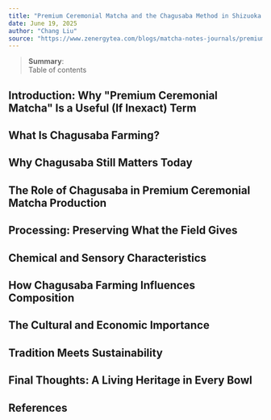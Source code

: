 ```yaml
---
title: "Premium Ceremonial Matcha and the Chagusaba Method in Shizuoka: How Traditional Farming Sustains Exceptional Quality"
date: June 19, 2025
author: "Chang Liu"
source: "https://www.zenergytea.com/blogs/matcha-notes-journals/premium-ceremonial-matcha-and-the-chagusaba-method-in-shizuoka"
---
```

> **Summary**:  
> Table of contents

## Introduction: Why "Premium Ceremonial Matcha" Is a Useful (If Inexact) Term
## What Is Chagusaba Farming?
## Why Chagusaba Still Matters Today
## The Role of Chagusaba in Premium Ceremonial Matcha Production
## Processing: Preserving What the Field Gives
## Chemical and Sensory Characteristics
## How Chagusaba Farming Influences Composition
## The Cultural and Economic Importance
## Tradition Meets Sustainability
## Final Thoughts: A Living Heritage in Every Bowl
## References